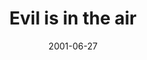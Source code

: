---
layout: base.njk
title : 'Evil is in the air' 
view_title : 'Evil is in the air' 
year : '2001' 
date : '2001-06-27' 
img_file : '/drawing/evilair.png' 
html_file : 'evilair' 
next_html : 'pyramid.html' 
year_order : '127' 
permalink : "title/{{html_file}}.html"
---